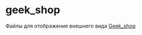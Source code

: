 # geek_shop
Файлы для отображения внешнего вида 
<a href="https://metla07.github.io/geek_shop/">Geek_shop</a>
